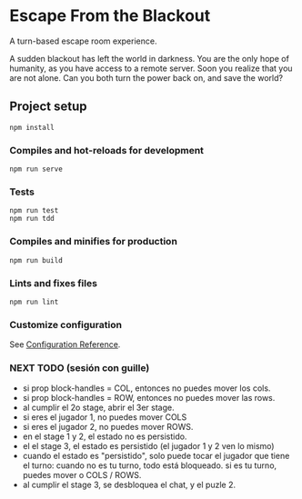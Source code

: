 # Escape From the Blackout

A turn-based escape room experience.

A sudden blackout has left the world in darkness.
You are the only hope of humanity, as you have access
to a remote server. Soon you realize that you are not alone.
Can you both turn the power back on, and save the world?

## Project setup
```
npm install
```

### Compiles and hot-reloads for development
```
npm run serve
```

### Tests
```
npm run test
npm run tdd
```

### Compiles and minifies for production
```
npm run build
```

### Lints and fixes files
```
npm run lint
```

### Customize configuration
See [Configuration Reference](https://cli.vuejs.org/config/).

### NEXT TODO (sesión con guille)

- si prop block-handles = COL, entonces no puedes mover los cols.
- si prop block-handles = ROW, entonces no puedes mover las rows.
- al cumplir el 2o stage, abrir el 3er stage.
- si eres el jugador 1, no puedes mover COLS
- si eres el jugador 2, no puedes mover ROWS.
- en el stage 1 y 2, el estado no es persistido.
- el el stage 3, el estado es persistido (el jugador 1 y 2 ven lo mismo)
- cuando el estado es "persistido", solo puede tocar el jugador que tiene el turno: cuando no es tu turno, todo está bloqueado. si es tu turno, puedes mover o COLS / ROWS.
- al cumplir el stage 3, se desbloquea el chat, y el puzle 2.


